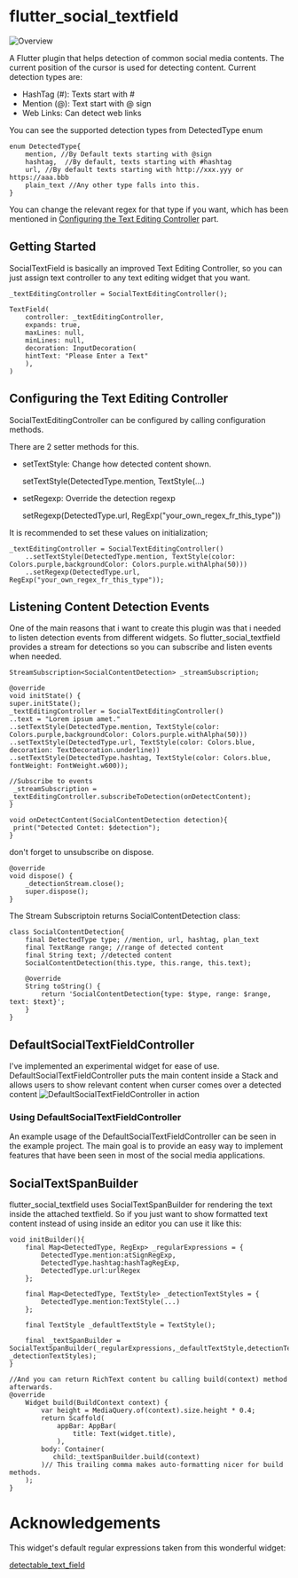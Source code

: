 # flutter_social_textfield

![Overview](https://github.com/dreampowder/flutter_social_textfield/blob/main/readme_contents/overview.gif)


A Flutter plugin that helps detection of common social media contents.
The current position of the cursor is used for detecting content.
Current detection types are:

* HashTag (#): Texts start with #
* Mention (@): Text start with @ sign
* Web Links: Can detect web links

You can see the supported detection types from DetectedType enum

    enum DetectedType{
        mention, //By Default texts starting with @sign
        hashtag,  //By default, texts starting with #hashtag
        url, //By default texts starting with http://xxx.yyy or https://aaa.bbb 
        plain_text //Any other type falls into this.
    }

You can change the relevant regex for that type if you want, which has been mentioned in [Configuring the Text Editing Controller](#configuring-the-text-editing-controller) part.

## Getting Started

SocialTextField is basically an improved Text Editing Controller, so you can just assign text controller to any text editing widget that you want.

    _textEditingController = SocialTextEditingController();

    TextField(
        controller: _textEditingController,
        expands: true,
        maxLines: null,
        minLines: null,
        decoration: InputDecoration(
        hintText: "Please Enter a Text"
        ),
    )

## Configuring the Text Editing Controller

SocialTextEditingController can be configured by calling configuration methods.

There are 2 setter methods for this.

* setTextStyle: Change how detected content shown.

  setTextStyle(DetectedType.mention, TextStyle(...)

* setRegexp: Override the detection regexp

  setRegexp(DetectedType.url, RegExp("your_own_regex_fr_this_type"))

It is recommended to set these values on initialization;

    _textEditingController = SocialTextEditingController()
        ..setTextStyle(DetectedType.mention, TextStyle(color: Colors.purple,backgroundColor: Colors.purple.withAlpha(50)))
        ..setRegexp(DetectedType.url, RegExp("your_own_regex_fr_this_type"));

## Listening Content Detection Events

One of the main reasons that i want to create this plugin was that i needed to listen detection events from different widgets.
So flutter_social_textfield provides a stream for detections so you can subscribe and listen events when needed.

    StreamSubscription<SocialContentDetection> _streamSubscription;

    @override
    void initState() {
    super.initState();
    _textEditingController = SocialTextEditingController()
    ..text = "Lorem ipsum amet."
    ..setTextStyle(DetectedType.mention, TextStyle(color: Colors.purple,backgroundColor: Colors.purple.withAlpha(50)))
    ..setTextStyle(DetectedType.url, TextStyle(color: Colors.blue, decoration: TextDecoration.underline))
    ..setTextStyle(DetectedType.hashtag, TextStyle(color: Colors.blue, fontWeight: FontWeight.w600));
    
    //Subscribe to events
     _streamSubscription = _textEditingController.subscribeToDetection(onDetectContent);
    }
    
    void onDetectContent(SocialContentDetection detection){
     print("Detected Contet: $detection");
    }

don't forget to unsubscribe on dispose.

    @override
    void dispose() {
        _detectionStream.close();
        super.dispose();
    }

The Stream Subscriptoin returns SocialContentDetection class:

    class SocialContentDetection{
        final DetectedType type; //mention, url, hashtag, plan_text
        final TextRange range; //range of detected content
        final String text; //detected content
        SocialContentDetection(this.type, this.range, this.text);
        
        @override
        String toString() {
            return 'SocialContentDetection{type: $type, range: $range, text: $text}';
        }
    }

## DefaultSocialTextFieldController

I've implemented an experimental widget for ease of use. DefaultSocialTextFieldController puts the main content inside a Stack and allows users to show relevant content when curser comes over a detected content
![DefaultSocialTextFieldController in action](https://github.com/dreampowder/flutter_social_textfield/blob/main/readme_contents/default_text_controller.gif)

### Using DefaultSocialTextFieldController
An example usage of the DefaultSocialTextFieldController can be seen in the example project.
The main goal is to provide an easy way to implement features that have been seen in most of the social media applications.

## SocialTextSpanBuilder

flutter_social_textfield uses SocialTextSpanBuilder for rendering the text inside the attached textfield.
So if you just want to show formatted text content instead of using inside an editor you can use it like this:


    void initBuilder(){
        final Map<DetectedType, RegExp> _regularExpressions = {
            DetectedType.mention:atSignRegExp,
            DetectedType.hashtag:hashTagRegExp,
            DetectedType.url:urlRegex
        };
    
        final Map<DetectedType, TextStyle> _detectionTextStyles = {
            DetectedType.mention:TextStyle(...)
        };
    
        final TextStyle _defaultTextStyle = TextStyle();
    
        final _textSpanBuilder = SocialTextSpanBuilder(_regularExpressions,_defaultTextStyle,detectionTextStyles: _detectionTextStyles);
    }

    //And you can return RichText content bu calling build(context) method afterwards.
    @override
        Widget build(BuildContext context) {
            var height = MediaQuery.of(context).size.height * 0.4;
            return Scaffold(
                appBar: AppBar(
                    title: Text(widget.title),
                ),
            body: Container(
               child:_textSpanBuilder.build(context)
            )// This trailing comma makes auto-formatting nicer for build methods.
        );  
    }   


# Acknowledgements

This widget's default regular expressions taken from this wonderful widget:

[detectable_text_field](https://pub.dev/packages/detectable_text_field)

